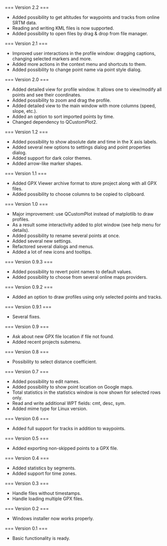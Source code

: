 === Version 2.2 ===
* Added possibility to get altitudes for waypoints and tracks from online SRTM data.
* Reading and writing KML files is now supported.
* Added possibility to open files by drag & drop from file manager.

=== Version 2.1 ===
* Improved user interactions in the profile window: dragging captions, changing selected markers and more.
* Added more actions in the context menu and shortcuts to them.
* Added possibility to change point name via point style dialog.

=== Version 2.0 ===
* Added detailed view for profile window. It allows one to view/modify all points and see their coordinates.
* Added possibility to zoom and drag the profile.
* Added detailed view to the main window with more columns (speed, slope, etc.).
* Added an option to sort imported points by time.
* Changed dependency to QCustomPlot2.

=== Version 1.2 ===
* Added possibility to show absolute date and time in the X axis labels.
* Added several new options to settings dialog and point properties dialog.
* Added support for dark color themes.
* Added arrow-like marker shapes.

=== Version 1.1 ===
* Added GPX Viewer archive format to store project along with all GPX files.
* Added possibility to choose columns to be copied to clipboard.

=== Version 1.0 ===
* Major improvement: use QCustomPlot instead of matplotlib to draw profiles.
* As a result some interactivity added to plot window (see help menu for details).
* Added possibility to rename several points at once.
* Added several new settings.
* Refactored several dialogs and menus.
* Added a lot of new icons and tooltips.

=== Version 0.9.3 ===
* Added possibility to revert point names to default values.
* Added possibility to choose from several online maps providers.

=== Version 0.9.2 ===
* Added an option to draw profiles using only selected points and tracks.

=== Version 0.9.1 ===
* Several fixes.

=== Version 0.9 ===
* Ask about new GPX file location if file not found.
* Added recent projects submenu.

=== Version 0.8 ===
* Possibility to select distance coefficient.

=== Version 0.7 ===
* Added possibility to edit names.
* Added possibility to show point location on Google maps.
* Total statistics in the statistics window is now shown for selected rows only.
* Read and write additional WPT fields: cmt, desc, sym.
* Added mime type for Linux version.

=== Version 0.6 ===
* Added full support for tracks in addition to waypoints.

=== Version 0.5 ===
* Added exporting non-skipped points to a GPX file.

=== Version 0.4 ===
* Added statistics by segments.
* Added support for time zones.

=== Version 0.3 ===
* Handle files without timestamps.
* Handle loading multiple GPX files.

=== Version 0.2 ===
* Windows installer now works properly.

=== Version 0.1 ===
* Basic functionality is ready.
